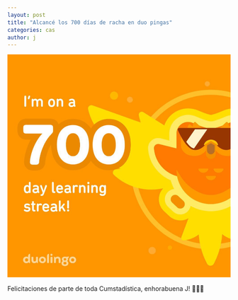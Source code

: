 ```yaml
---
layout: post
title: "Alcancé los 700 días de racha en duo pingas"
categories: cas
author: j
---
```


!["Duopingas"](/assets/duopingas-700.jpg)

Felicitaciones de parte de toda Cumstadística, enhorabuena J! 👏👏👏
